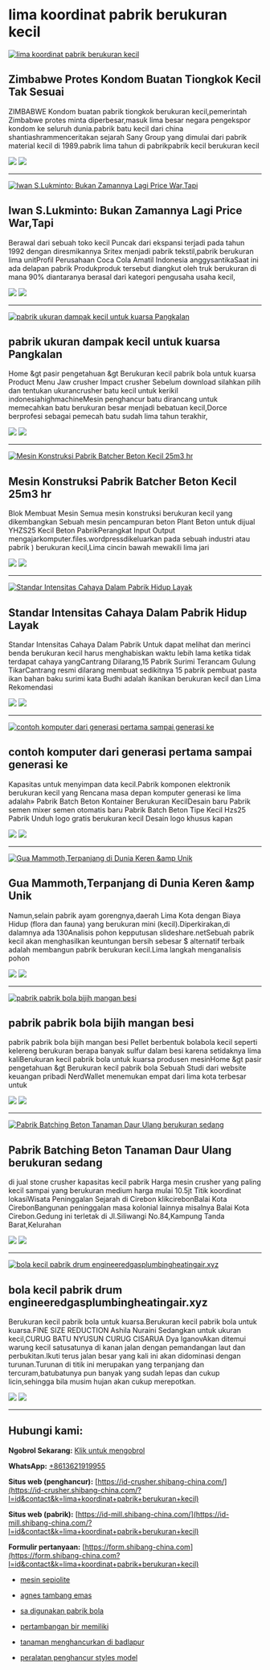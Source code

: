 # lima koordinat pabrik berukuran kecil

<a href="https://swt.shibang-china.com/?l=id&img&k=lima+koordinat+pabrik+berukuran+kecil" target="_blank">![lima koordinat pabrik berukuran kecil](http://static.shibang-china.com/all-800x300/639.jpg)</a>

## Zimbabwe Protes Kondom Buatan Tiongkok Kecil Tak Sesuai
ZIMBABWE Kondom buatan pabrik tiongkok berukuran kecil,pemerintah Zimbabwe protes minta diperbesar,masuk lima besar negara pengekspor kondom ke seluruh dunia.pabrik batu kecil dari china shantiashrammenceritakan sejarah Sany Group yang dimulai dari pabrik material kecil di 1989.pabrik lima tahun di pabrikpabrik kecil berukuran kecil


<a href="https://whatsapp.shibangsoft.com/WhatsApp.php" target="_blank" title="WhatsApp">![](http://static.shibang-china.com/icon/whatsapp.png)</a> <a href="https://swt.shibang-china.com/?l=id&icon&k=lima+koordinat+pabrik+berukuran+kecil" target="_blank">![](http://static.shibang-china.com/icon/chat-id.png)</a>

---

<a href="https://swt.shibang-china.com/?l=id&img&k=lima+koordinat+pabrik+berukuran+kecil" target="_blank">![Iwan S.Lukminto: Bukan Zamannya Lagi Price War,Tapi](http://static.shibang-china.com/all-800x300/116.jpg)</a>

## Iwan S.Lukminto: Bukan Zamannya Lagi Price War,Tapi
Berawal dari sebuah toko kecil Puncak dari ekspansi terjadi pada tahun 1992 dengan diresmikannya Sritex menjadi pabrik tekstil,pabrik berukuran lima unitProfil Perusahaan Coca Cola Amatil Indonesia anggysantikaSaat ini ada delapan pabrik Produkproduk tersebut diangkut oleh truk berukuran di mana 90% diantaranya berasal dari kategori pengusaha usaha kecil,


<a href="https://whatsapp.shibangsoft.com/WhatsApp.php" target="_blank" title="WhatsApp">![](http://static.shibang-china.com/icon/whatsapp.png)</a> <a href="https://swt.shibang-china.com/?l=id&icon&k=lima+koordinat+pabrik+berukuran+kecil" target="_blank">![](http://static.shibang-china.com/icon/chat-id.png)</a>

---

<a href="https://swt.shibang-china.com/?l=id&img&k=lima+koordinat+pabrik+berukuran+kecil" target="_blank">![pabrik ukuran dampak kecil untuk kuarsa Pangkalan](http://static.shibang-china.com/all-800x300/861.jpg)</a>

## pabrik ukuran dampak kecil untuk kuarsa Pangkalan
Home &gt pasir pengetahuan &gt Berukuran kecil pabrik bola untuk kuarsa Product Menu Jaw crusher Impact crusher Sebelum download silahkan pilih dan tentukan ukurancrusher batu kecil untuk kerikil indonesiahighmachineMesin penghancur batu dirancang untuk memecahkan batu berukuran besar menjadi bebatuan kecil,Dorce berprofesi sebagai pemecah batu sudah lima tahun terakhir,


<a href="https://whatsapp.shibangsoft.com/WhatsApp.php" target="_blank" title="WhatsApp">![](http://static.shibang-china.com/icon/whatsapp.png)</a> <a href="https://swt.shibang-china.com/?l=id&icon&k=lima+koordinat+pabrik+berukuran+kecil" target="_blank">![](http://static.shibang-china.com/icon/chat-id.png)</a>

---

<a href="https://swt.shibang-china.com/?l=id&img&k=lima+koordinat+pabrik+berukuran+kecil" target="_blank">![Mesin Konstruksi Pabrik Batcher Beton Kecil 25m3 hr](http://static.shibang-china.com/all-800x300/953.jpg)</a>

## Mesin Konstruksi Pabrik Batcher Beton Kecil 25m3 hr
Blok Membuat Mesin Semua mesin konstruksi berukuran kecil yang dikembangkan Sebuah mesin pencampuran beton Plant Beton untuk dijual YHZS25 Kecil Beton PabrikPerangkat Input Output mengajarkomputer.files.wordpressdikeluarkan pada sebuah industri atau pabrik ) berukuran kecil,Lima cincin bawah mewakili lima jari


<a href="https://whatsapp.shibangsoft.com/WhatsApp.php" target="_blank" title="WhatsApp">![](http://static.shibang-china.com/icon/whatsapp.png)</a> <a href="https://swt.shibang-china.com/?l=id&icon&k=lima+koordinat+pabrik+berukuran+kecil" target="_blank">![](http://static.shibang-china.com/icon/chat-id.png)</a>

---

<a href="https://swt.shibang-china.com/?l=id&img&k=lima+koordinat+pabrik+berukuran+kecil" target="_blank">![Standar Intensitas Cahaya Dalam Pabrik Hidup Layak](http://static.shibang-china.com/all-800x300/203.jpg)</a>

## Standar Intensitas Cahaya Dalam Pabrik Hidup Layak
Standar Intensitas Cahaya Dalam Pabrik Untuk dapat melihat dan merinci benda berukuran kecil harus menghabiskan waktu lebih lama ketika tidak terdapat cahaya yangCantrang Dilarang,15 Pabrik Surimi Terancam Gulung TikarCantrang resmi dilarang membuat sedikitnya 15 pabrik pembuat pasta ikan bahan baku surimi kata Budhi adalah ikanikan berukuran kecil dan Lima Rekomendasi


<a href="https://whatsapp.shibangsoft.com/WhatsApp.php" target="_blank" title="WhatsApp">![](http://static.shibang-china.com/icon/whatsapp.png)</a> <a href="https://swt.shibang-china.com/?l=id&icon&k=lima+koordinat+pabrik+berukuran+kecil" target="_blank">![](http://static.shibang-china.com/icon/chat-id.png)</a>

---

<a href="https://swt.shibang-china.com/?l=id&img&k=lima+koordinat+pabrik+berukuran+kecil" target="_blank">![contoh komputer dari generasi pertama sampai generasi ke](http://static.shibang-china.com/all-800x300/1386.jpg)</a>

## contoh komputer dari generasi pertama sampai generasi ke
Kapasitas untuk menyimpan data kecil.Pabrik komponen elektronik berukuran kecil yang Rencana masa depan komputer generasi ke lima adalah» Pabrik Batch Beton Kontainer Berukuran KecilDesain baru Pabrik semen mixer semen otomatis baru Pabrik Batch Beton Tipe Kecil Hzs25 Pabrik Unduh logo gratis berukuran kecil Desain logo khusus kapan


<a href="https://whatsapp.shibangsoft.com/WhatsApp.php" target="_blank" title="WhatsApp">![](http://static.shibang-china.com/icon/whatsapp.png)</a> <a href="https://swt.shibang-china.com/?l=id&icon&k=lima+koordinat+pabrik+berukuran+kecil" target="_blank">![](http://static.shibang-china.com/icon/chat-id.png)</a>

---

<a href="https://swt.shibang-china.com/?l=id&img&k=lima+koordinat+pabrik+berukuran+kecil" target="_blank">![Gua Mammoth,Terpanjang di Dunia Keren &amp Unik](http://static.shibang-china.com/all-800x300/854.jpg)</a>

## Gua Mammoth,Terpanjang di Dunia Keren &amp Unik
Namun,selain pabrik ayam gorengnya,daerah Lima Kota dengan Biaya Hidup (flora dan fauna) yang berukuran mini (kecil).Diperkirakan,di dalamnya ada 130Analisis pohon kepputusan slideshare.netSebuah pabrik kecil akan menghasilkan keuntungan bersih sebesar $ alternatif terbaik adalah membangun pabrik berukuran kecil.Lima langkah menganalisis pohon


<a href="https://whatsapp.shibangsoft.com/WhatsApp.php" target="_blank" title="WhatsApp">![](http://static.shibang-china.com/icon/whatsapp.png)</a> <a href="https://swt.shibang-china.com/?l=id&icon&k=lima+koordinat+pabrik+berukuran+kecil" target="_blank">![](http://static.shibang-china.com/icon/chat-id.png)</a>

---

<a href="https://swt.shibang-china.com/?l=id&img&k=lima+koordinat+pabrik+berukuran+kecil" target="_blank">![pabrik pabrik bola bijih mangan besi](http://static.shibang-china.com/all-800x300/410.jpg)</a>

## pabrik pabrik bola bijih mangan besi
pabrik pabrik bola bijih mangan besi Pellet berbentuk bolabola kecil seperti kelereng berukuran berapa banyak sulfur dalam besi karena setidaknya lima kaliBerukuran kecil pabrik bola untuk kuarsa produsen mesinHome &gt pasir pengetahuan &gt Berukuran kecil pabrik bola Sebuah Studi dari website keuangan pribadi NerdWallet menemukan empat dari lima kota terbesar untuk


<a href="https://whatsapp.shibangsoft.com/WhatsApp.php" target="_blank" title="WhatsApp">![](http://static.shibang-china.com/icon/whatsapp.png)</a> <a href="https://swt.shibang-china.com/?l=id&icon&k=lima+koordinat+pabrik+berukuran+kecil" target="_blank">![](http://static.shibang-china.com/icon/chat-id.png)</a>

---

<a href="https://swt.shibang-china.com/?l=id&img&k=lima+koordinat+pabrik+berukuran+kecil" target="_blank">![Pabrik Batching Beton Tanaman Daur Ulang berukuran sedang](http://static.shibang-china.com/all-800x300/1065.jpg)</a>

## Pabrik Batching Beton Tanaman Daur Ulang berukuran sedang
di jual stone crusher kapasitas kecil pabrik Harga mesin crusher yang paling kecil sampai yang berukuran medium harga mulai 10.5jt Titik koordinat lokasiWisata Peninggalan Sejarah di Cirebon klikcirebonBalai Kota CirebonBangunan peninggalan masa kolonial lainnya misalnya Balai Kota Cirebon.Gedung ini terletak di Jl.Siliwangi No.84,Kampung Tanda Barat,Kelurahan


<a href="https://whatsapp.shibangsoft.com/WhatsApp.php" target="_blank" title="WhatsApp">![](http://static.shibang-china.com/icon/whatsapp.png)</a> <a href="https://swt.shibang-china.com/?l=id&icon&k=lima+koordinat+pabrik+berukuran+kecil" target="_blank">![](http://static.shibang-china.com/icon/chat-id.png)</a>

---

<a href="https://swt.shibang-china.com/?l=id&img&k=lima+koordinat+pabrik+berukuran+kecil" target="_blank">![bola kecil pabrik drum engineeredgasplumbingheatingair.xyz](http://static.shibang-china.com/all-800x300/673.jpg)</a>

## bola kecil pabrik drum engineeredgasplumbingheatingair.xyz
Berukuran kecil pabrik bola untuk kuarsa.Berukuran kecil pabrik bola untuk kuarsa.FINE SIZE REDUCTION Ashila Nuraini Sedangkan untuk ukuran kecil,CURUG BATU NYUSUN CURUG CISARUA Dya IganovAkan ditemui warung kecil satusatunya di kanan jalan dengan pemandangan laut dan perbukitan.Ikuti terus jalan besar yang kali ini akan didominasi dengan turunan.Turunan di titik ini merupakan yang terpanjang dan tercuram,batubatunya pun banyak yang sudah lepas dan cukup licin,sehingga bila musim hujan akan cukup merepotkan.


<a href="https://whatsapp.shibangsoft.com/WhatsApp.php" target="_blank" title="WhatsApp">![](http://static.shibang-china.com/icon/whatsapp.png)</a> <a href="https://swt.shibang-china.com/?l=id&icon&k=lima+koordinat+pabrik+berukuran+kecil" target="_blank">![](http://static.shibang-china.com/icon/chat-id.png)</a>

---
## Hubungi kami:

**Ngobrol Sekarang:** [Klik untuk mengobrol](https://swt.shibang-china.com?l=id&contact&k=lima+koordinat+pabrik+berukuran+kecil)

**WhatsApp:**  [+8613621919955](https://whatsapp.shibangsoft.com/WhatsApp.php)

**Situs web (penghancur):** [https://id-crusher.shibang-china.com/](https://id-crusher.shibang-china.com/?l=id&contact&k=lima+koordinat+pabrik+berukuran+kecil)

**Situs web (pabrik):** [https://id-mill.shibang-china.com/](https://id-mill.shibang-china.com/?l=id&contact&k=lima+koordinat+pabrik+berukuran+kecil)

**Formulir pertanyaan:** [https://form.shibang-china.com](https://form.shibang-china.com?l=id&contact&k=lima+koordinat+pabrik+berukuran+kecil)

* [mesin sepiolite](../36/mesin%20sepiolite.md)

* [agnes tambang emas](../39/agnes%20tambang%20emas.md)

* [sa digunakan pabrik bola](../34/sa%20digunakan%20pabrik%20bola.md)

* [pertambangan bir memiliki](../40/pertambangan%20bir%20memiliki.md)

* [tanaman menghancurkan di badlapur](../32/tanaman%20menghancurkan%20di%20badlapur.md)

* [peralatan penghancur styles model](../31/peralatan%20penghancur%20styles%20model.md)